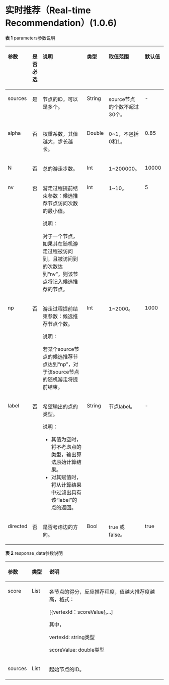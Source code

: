 # 实时推荐（Real-time Recommendation）\(1.0.6\)<a name="ges_03_0090"></a>

**表 1**  parameters参数说明

<a name="table2365111514407"></a>
<table><thead align="left"><tr id="row1639618152403"><th class="cellrowborder" valign="top" width="8.806122448979592%" id="mcps1.2.7.1.1"><p id="p114016159405"><a name="p114016159405"></a><a name="p114016159405"></a>参数</p>
</th>
<th class="cellrowborder" valign="top" width="7.744897959183674%" id="mcps1.2.7.1.2"><p id="p1640617154404"><a name="p1640617154404"></a><a name="p1640617154404"></a>是否必选</p>
</th>
<th class="cellrowborder" valign="top" width="47.93877551020408%" id="mcps1.2.7.1.3"><p id="p84130158408"><a name="p84130158408"></a><a name="p84130158408"></a>说明</p>
</th>
<th class="cellrowborder" valign="top" width="7.091836734693878%" id="mcps1.2.7.1.4"><p id="p82715505250"><a name="p82715505250"></a><a name="p82715505250"></a>类型</p>
</th>
<th class="cellrowborder" valign="top" width="21.275510204081634%" id="mcps1.2.7.1.5"><p id="p64289158405"><a name="p64289158405"></a><a name="p64289158405"></a>取值范围</p>
</th>
<th class="cellrowborder" valign="top" width="7.142857142857144%" id="mcps1.2.7.1.6"><p id="p59749194165124"><a name="p59749194165124"></a><a name="p59749194165124"></a>默认值</p>
</th>
</tr>
</thead>
<tbody><tr id="row114402157409"><td class="cellrowborder" valign="top" width="8.806122448979592%" headers="mcps1.2.7.1.1 "><p id="p167521433132020"><a name="p167521433132020"></a><a name="p167521433132020"></a>sources</p>
</td>
<td class="cellrowborder" valign="top" width="7.744897959183674%" headers="mcps1.2.7.1.2 "><p id="p17754134012201"><a name="p17754134012201"></a><a name="p17754134012201"></a>是</p>
</td>
<td class="cellrowborder" valign="top" width="47.93877551020408%" headers="mcps1.2.7.1.3 "><p id="p1398074842019"><a name="p1398074842019"></a><a name="p1398074842019"></a>节点的ID，可以是多个。</p>
</td>
<td class="cellrowborder" valign="top" width="7.091836734693878%" headers="mcps1.2.7.1.4 "><p id="p192855017259"><a name="p192855017259"></a><a name="p192855017259"></a>String</p>
</td>
<td class="cellrowborder" valign="top" width="21.275510204081634%" headers="mcps1.2.7.1.5 "><p id="p18347182714232"><a name="p18347182714232"></a><a name="p18347182714232"></a>source节点的个数不超过30个。</p>
</td>
<td class="cellrowborder" valign="top" width="7.142857142857144%" headers="mcps1.2.7.1.6 "><p id="p7846531165124"><a name="p7846531165124"></a><a name="p7846531165124"></a>-</p>
</td>
</tr>
<tr id="row3473115114014"><td class="cellrowborder" valign="top" width="8.806122448979592%" headers="mcps1.2.7.1.1 "><p id="p275213333204"><a name="p275213333204"></a><a name="p275213333204"></a>alpha</p>
</td>
<td class="cellrowborder" valign="top" width="7.744897959183674%" headers="mcps1.2.7.1.2 "><p id="p67544407208"><a name="p67544407208"></a><a name="p67544407208"></a>否</p>
</td>
<td class="cellrowborder" valign="top" width="47.93877551020408%" headers="mcps1.2.7.1.3 "><p id="p189801148182017"><a name="p189801148182017"></a><a name="p189801148182017"></a>权重系数，其值越大，步长越长。</p>
</td>
<td class="cellrowborder" valign="top" width="7.091836734693878%" headers="mcps1.2.7.1.4 "><p id="p228175072519"><a name="p228175072519"></a><a name="p228175072519"></a>Double</p>
</td>
<td class="cellrowborder" valign="top" width="21.275510204081634%" headers="mcps1.2.7.1.5 "><p id="p19950180162417"><a name="p19950180162417"></a><a name="p19950180162417"></a>0~1，不包括0和1。</p>
</td>
<td class="cellrowborder" valign="top" width="7.142857142857144%" headers="mcps1.2.7.1.6 "><p id="p31589273165124"><a name="p31589273165124"></a><a name="p31589273165124"></a>0.85</p>
</td>
</tr>
<tr id="row10511191515401"><td class="cellrowborder" valign="top" width="8.806122448979592%" headers="mcps1.2.7.1.1 "><p id="p1375213337208"><a name="p1375213337208"></a><a name="p1375213337208"></a>N</p>
</td>
<td class="cellrowborder" valign="top" width="7.744897959183674%" headers="mcps1.2.7.1.2 "><p id="p1375484011202"><a name="p1375484011202"></a><a name="p1375484011202"></a>否</p>
</td>
<td class="cellrowborder" valign="top" width="47.93877551020408%" headers="mcps1.2.7.1.3 "><p id="p1398054852016"><a name="p1398054852016"></a><a name="p1398054852016"></a>总的游走步数。</p>
</td>
<td class="cellrowborder" valign="top" width="7.091836734693878%" headers="mcps1.2.7.1.4 "><p id="p528250182513"><a name="p528250182513"></a><a name="p528250182513"></a>Int</p>
</td>
<td class="cellrowborder" valign="top" width="21.275510204081634%" headers="mcps1.2.7.1.5 "><p id="p186981016142419"><a name="p186981016142419"></a><a name="p186981016142419"></a>1~200000。</p>
</td>
<td class="cellrowborder" valign="top" width="7.142857142857144%" headers="mcps1.2.7.1.6 "><p id="p8594291165124"><a name="p8594291165124"></a><a name="p8594291165124"></a>10000</p>
</td>
</tr>
<tr id="row1754831511408"><td class="cellrowborder" valign="top" width="8.806122448979592%" headers="mcps1.2.7.1.1 "><p id="p97521333192010"><a name="p97521333192010"></a><a name="p97521333192010"></a>nv</p>
</td>
<td class="cellrowborder" valign="top" width="7.744897959183674%" headers="mcps1.2.7.1.2 "><p id="p137543409209"><a name="p137543409209"></a><a name="p137543409209"></a>否</p>
</td>
<td class="cellrowborder" valign="top" width="47.93877551020408%" headers="mcps1.2.7.1.3 "><p id="p5451359192727"><a name="p5451359192727"></a><a name="p5451359192727"></a>游走过程提前结束参数：候选推荐节点访问次数的最小值。</p>
<div class="note" id="note476272392727"><a name="note476272392727"></a><a name="note476272392727"></a><span class="notetitle"> 说明： </span><div class="notebody"><p id="p4523345092742"><a name="p4523345092742"></a><a name="p4523345092742"></a>对于一个节点，如果其在随机游走过程被访问到，且被访问到的次数达到<span class="parmname" id="parmname4979810192743"><a name="parmname4979810192743"></a><a name="parmname4979810192743"></a>“nv”</span>，则该节点将记入候选推荐的节点。</p>
</div></div>
</td>
<td class="cellrowborder" valign="top" width="7.091836734693878%" headers="mcps1.2.7.1.4 "><p id="p132805062513"><a name="p132805062513"></a><a name="p132805062513"></a>Int</p>
</td>
<td class="cellrowborder" valign="top" width="21.275510204081634%" headers="mcps1.2.7.1.5 "><p id="p11449161112417"><a name="p11449161112417"></a><a name="p11449161112417"></a>1~10。</p>
</td>
<td class="cellrowborder" valign="top" width="7.142857142857144%" headers="mcps1.2.7.1.6 "><p id="p25048953165124"><a name="p25048953165124"></a><a name="p25048953165124"></a>5</p>
</td>
</tr>
<tr id="row75871815164014"><td class="cellrowborder" valign="top" width="8.806122448979592%" headers="mcps1.2.7.1.1 "><p id="p14752103315207"><a name="p14752103315207"></a><a name="p14752103315207"></a>np</p>
</td>
<td class="cellrowborder" valign="top" width="7.744897959183674%" headers="mcps1.2.7.1.2 "><p id="p475454010208"><a name="p475454010208"></a><a name="p475454010208"></a>否</p>
</td>
<td class="cellrowborder" valign="top" width="47.93877551020408%" headers="mcps1.2.7.1.3 "><p id="p3663800292927"><a name="p3663800292927"></a><a name="p3663800292927"></a>游走过程提前结束参数：候选推荐节点个数。</p>
<div class="note" id="note3023786192927"><a name="note3023786192927"></a><a name="note3023786192927"></a><span class="notetitle"> 说明： </span><div class="notebody"><p id="p370529392927"><a name="p370529392927"></a><a name="p370529392927"></a>若某个source节点的候选推荐节点达到<span class="parmname" id="parmname141088329305"><a name="parmname141088329305"></a><a name="parmname141088329305"></a>“np”</span>，对于该source节点的随机游走将提前结束。</p>
</div></div>
</td>
<td class="cellrowborder" valign="top" width="7.091836734693878%" headers="mcps1.2.7.1.4 "><p id="p102865072517"><a name="p102865072517"></a><a name="p102865072517"></a>Int</p>
</td>
<td class="cellrowborder" valign="top" width="21.275510204081634%" headers="mcps1.2.7.1.5 "><p id="p744711192420"><a name="p744711192420"></a><a name="p744711192420"></a>1~2000。</p>
</td>
<td class="cellrowborder" valign="top" width="7.142857142857144%" headers="mcps1.2.7.1.6 "><p id="p15699349165124"><a name="p15699349165124"></a><a name="p15699349165124"></a>1000</p>
</td>
</tr>
<tr id="row16300158401"><td class="cellrowborder" valign="top" width="8.806122448979592%" headers="mcps1.2.7.1.1 "><p id="p17524336203"><a name="p17524336203"></a><a name="p17524336203"></a>label</p>
</td>
<td class="cellrowborder" valign="top" width="7.744897959183674%" headers="mcps1.2.7.1.2 "><p id="p8754144092019"><a name="p8754144092019"></a><a name="p8754144092019"></a>否</p>
</td>
<td class="cellrowborder" valign="top" width="47.93877551020408%" headers="mcps1.2.7.1.3 "><p id="p516332493115"><a name="p516332493115"></a><a name="p516332493115"></a>希望输出的点的类型。</p>
<div class="note" id="note2265199293115"><a name="note2265199293115"></a><a name="note2265199293115"></a><span class="notetitle"> 说明： </span><div class="notebody"><a name="ul937663693135"></a><a name="ul937663693135"></a><ul id="ul937663693135"><li>其值为空时，将不考虑点的类型，输出算法原始计算结果。</li><li>对其赋值时，将从计算结果中过滤出具有该<span class="parmname" id="parmname619317093342"><a name="parmname619317093342"></a><a name="parmname619317093342"></a>“label”</span>的点的返回。</li></ul>
</div></div>
</td>
<td class="cellrowborder" valign="top" width="7.091836734693878%" headers="mcps1.2.7.1.4 "><p id="p128250162514"><a name="p128250162514"></a><a name="p128250162514"></a>String</p>
</td>
<td class="cellrowborder" valign="top" width="21.275510204081634%" headers="mcps1.2.7.1.5 "><p id="p12444161113248"><a name="p12444161113248"></a><a name="p12444161113248"></a>节点label。</p>
</td>
<td class="cellrowborder" valign="top" width="7.142857142857144%" headers="mcps1.2.7.1.6 "><p id="p63687724165124"><a name="p63687724165124"></a><a name="p63687724165124"></a>-</p>
</td>
</tr>
<tr id="row946422422018"><td class="cellrowborder" valign="top" width="8.806122448979592%" headers="mcps1.2.7.1.1 "><p id="p1752133382015"><a name="p1752133382015"></a><a name="p1752133382015"></a>directed</p>
</td>
<td class="cellrowborder" valign="top" width="7.744897959183674%" headers="mcps1.2.7.1.2 "><p id="p2754104032013"><a name="p2754104032013"></a><a name="p2754104032013"></a>否</p>
</td>
<td class="cellrowborder" valign="top" width="47.93877551020408%" headers="mcps1.2.7.1.3 "><p id="p998110487206"><a name="p998110487206"></a><a name="p998110487206"></a>是否考虑边的方向。</p>
</td>
<td class="cellrowborder" valign="top" width="7.091836734693878%" headers="mcps1.2.7.1.4 "><p id="p728050152518"><a name="p728050152518"></a><a name="p728050152518"></a>Bool</p>
</td>
<td class="cellrowborder" valign="top" width="21.275510204081634%" headers="mcps1.2.7.1.5 "><p id="p1944117118247"><a name="p1944117118247"></a><a name="p1944117118247"></a>true 或false。</p>
</td>
<td class="cellrowborder" valign="top" width="7.142857142857144%" headers="mcps1.2.7.1.6 "><p id="p58432040165124"><a name="p58432040165124"></a><a name="p58432040165124"></a>true</p>
</td>
</tr>
</tbody>
</table>

**表 2**  response\_data参数说明

<a name="table13711039184819"></a>
<table><thead align="left"><tr id="row157193974815"><th class="cellrowborder" valign="top" width="10.99%" id="mcps1.2.4.1.1"><p id="p9717397488"><a name="p9717397488"></a><a name="p9717397488"></a>参数</p>
</th>
<th class="cellrowborder" valign="top" width="11.25%" id="mcps1.2.4.1.2"><p id="p19628563162"><a name="p19628563162"></a><a name="p19628563162"></a>类型</p>
</th>
<th class="cellrowborder" valign="top" width="77.75999999999999%" id="mcps1.2.4.1.3"><p id="p177114391489"><a name="p177114391489"></a><a name="p177114391489"></a>说明</p>
</th>
</tr>
</thead>
<tbody><tr id="row3766194912159"><td class="cellrowborder" valign="top" width="10.99%" headers="mcps1.2.4.1.1 "><p id="p676613495153"><a name="p676613495153"></a><a name="p676613495153"></a>score</p>
</td>
<td class="cellrowborder" valign="top" width="11.25%" headers="mcps1.2.4.1.2 "><p id="p17628166166"><a name="p17628166166"></a><a name="p17628166166"></a>List</p>
</td>
<td class="cellrowborder" valign="top" width="77.75999999999999%" headers="mcps1.2.4.1.3 "><p id="p676694915157"><a name="p676694915157"></a><a name="p676694915157"></a>各节点的得分，反应推荐程度，值越大推荐度越高，格式：</p>
<p id="p42414661812"><a name="p42414661812"></a><a name="p42414661812"></a>[{vertexId：scoreValue},...]</p>
<p id="p6913204711812"><a name="p6913204711812"></a><a name="p6913204711812"></a>其中，</p>
<p id="p204758562189"><a name="p204758562189"></a><a name="p204758562189"></a>vertexId: string类型</p>
<p id="p2461511101913"><a name="p2461511101913"></a><a name="p2461511101913"></a>scoreValue: double类型</p>
</td>
</tr>
<tr id="row15711739134811"><td class="cellrowborder" valign="top" width="10.99%" headers="mcps1.2.4.1.1 "><p id="p1711339114812"><a name="p1711339114812"></a><a name="p1711339114812"></a>sources</p>
</td>
<td class="cellrowborder" valign="top" width="11.25%" headers="mcps1.2.4.1.2 "><p id="p5628196151611"><a name="p5628196151611"></a><a name="p5628196151611"></a>List</p>
</td>
<td class="cellrowborder" valign="top" width="77.75999999999999%" headers="mcps1.2.4.1.3 "><p id="p1371113917485"><a name="p1371113917485"></a><a name="p1371113917485"></a>起始节点的ID。</p>
</td>
</tr>
</tbody>
</table>

